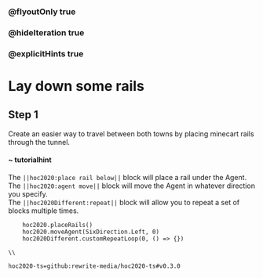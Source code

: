### @flyoutOnly true
### @hideIteration true
### @explicitHints true

# Lay down some rails

## Step 1
Create an easier way to travel between both towns by placing minecart rails through the tunnel.

#### ~ tutorialhint 
The ``||hoc2020:place rail below||`` block will place a rail under the Agent.  
The ``||hoc2020:agent move||`` block will move the Agent in whatever direction you specify.   
The ``||hoc2020Different:repeat||`` block will allow you to repeat a set of blocks multiple times.  

```ghost
    hoc2020.placeRails()
    hoc2020.moveAgent(SixDirection.Left, 0)
    hoc2020Different.customRepeatLoop(0, () => {})
```
```template
\\
```
```package
hoc2020-ts=github:rewrite-media/hoc2020-ts#v0.3.0
```